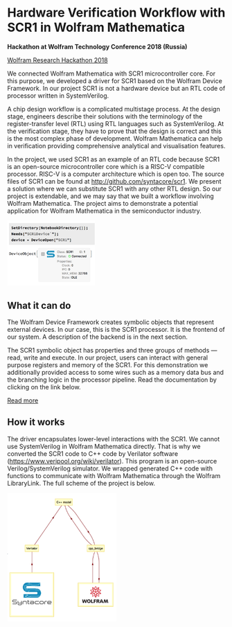 # Hardware Verification Workflow with SCR1 in Wolfram Mathematica
**Hackathon at Wolfram Technology Conference 2018 (Russia)**

[Wolfram Research Hackathon
2018](https://www.wolfram.com/events/technology-conference-ru/2018/hackathon.html)

We connected Wolfram Mathematica with SCR1 microcontroller core.  For this
purpose, we developed a driver for SCR1 based on the Wolfram Device Framework.
In our project SCR1 is not a hardware device but an RTL code of processor
written in SystemVerilog.

A chip design workflow is a complicated multistage process. At the design stage,
engineers describe their solutions with the terminology of the register-transfer
level (RTL) using RTL languages such as SystemVerilog. At the verification
stage, they have to prove that the design is correct and this is the most
complex phase of development. Wolfram Mathematica can help in verification
providing comprehensive analytical and visualisation features.

In the project, we used SCR1 as an example of an RTL code because SCR1 is an
open-source microcontroller core which is a RISC-V compatible processor. RISC-V
is a computer architecture which is open too. The source files of SCR1 can be
found at http://github.com/syntacore/scr1. We present a solution where we can
substitute SCR1 with any other RTL design. So our project is extendable, and we
may say that we built a workflow involving Wolfram Mathematica. The project aims
to demonstrate a potential application for Wolfram Mathematica in the
semiconductor industry. 

<img src="docs/device.png" width="40%"/>

## What it can do
The Wolfram Device Framework creates symbolic objects that represent external
devices. In our case, this is the SCR1 processor. It is the frontend of our
system.  A description of the backend is in the next section.

The SCR1 symbolic object has properties and three groups of methods — read,
write and execute. In our project, users can interact with general purpose
registers and memory of the SCR1. For this demonstration we additionally
provided access to some wires such as a memory data bus and the branching logic
in the processor pipeline. Read the documentation by clicking on the link below.

[Read more](docs/documentation.md)

## How it works
The driver encapsulates lower-level interactions with the SCR1. We cannot use
SystemVerilog in Wolfram Mathematica directly. That is why we converted the SCR1
code to C++ code by Verilator software
(https://www.veripool.org/wiki/verilator). This program is an open-source
Verilog/SystemVerilog simulator. We wrapped generated C++ code with functions to
communicate with Wolfram Mathematica through the Wolfram LibraryLink. The full
scheme of the project is below.

<img src="docs/scheme.png" width="50%"/>
